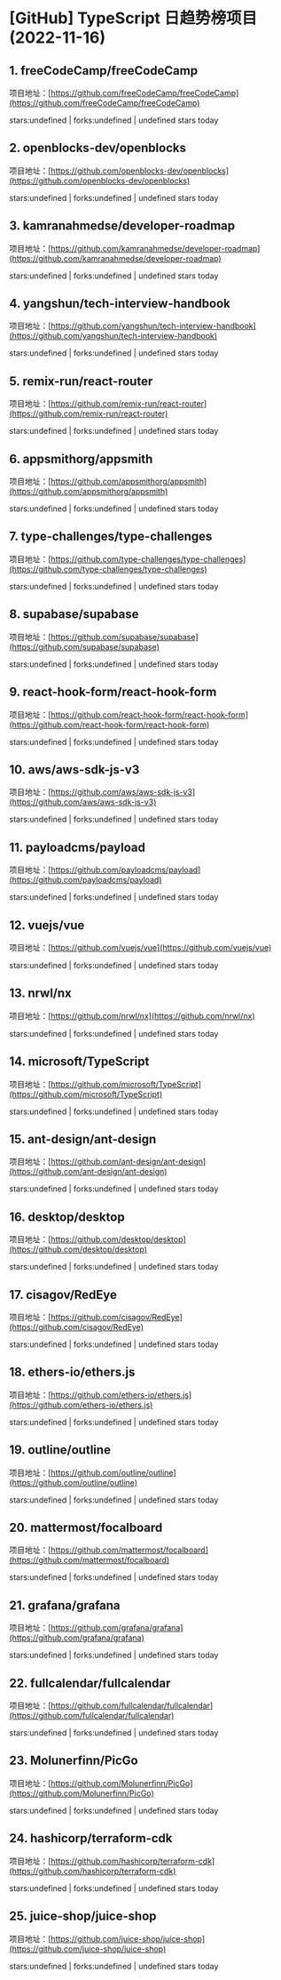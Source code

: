 # [GitHub] TypeScript 日趋势榜项目(2022-11-16)

## 1. freeCodeCamp/freeCodeCamp 

项目地址：[https://github.com/freeCodeCamp/freeCodeCamp](https://github.com/freeCodeCamp/freeCodeCamp)

stars:undefined | forks:undefined | undefined stars today 



## 2. openblocks-dev/openblocks 

项目地址：[https://github.com/openblocks-dev/openblocks](https://github.com/openblocks-dev/openblocks)

stars:undefined | forks:undefined | undefined stars today 



## 3. kamranahmedse/developer-roadmap 

项目地址：[https://github.com/kamranahmedse/developer-roadmap](https://github.com/kamranahmedse/developer-roadmap)

stars:undefined | forks:undefined | undefined stars today 



## 4. yangshun/tech-interview-handbook 

项目地址：[https://github.com/yangshun/tech-interview-handbook](https://github.com/yangshun/tech-interview-handbook)

stars:undefined | forks:undefined | undefined stars today 



## 5. remix-run/react-router 

项目地址：[https://github.com/remix-run/react-router](https://github.com/remix-run/react-router)

stars:undefined | forks:undefined | undefined stars today 



## 6. appsmithorg/appsmith 

项目地址：[https://github.com/appsmithorg/appsmith](https://github.com/appsmithorg/appsmith)

stars:undefined | forks:undefined | undefined stars today 



## 7. type-challenges/type-challenges 

项目地址：[https://github.com/type-challenges/type-challenges](https://github.com/type-challenges/type-challenges)

stars:undefined | forks:undefined | undefined stars today 



## 8. supabase/supabase 

项目地址：[https://github.com/supabase/supabase](https://github.com/supabase/supabase)

stars:undefined | forks:undefined | undefined stars today 



## 9. react-hook-form/react-hook-form 

项目地址：[https://github.com/react-hook-form/react-hook-form](https://github.com/react-hook-form/react-hook-form)

stars:undefined | forks:undefined | undefined stars today 



## 10. aws/aws-sdk-js-v3 

项目地址：[https://github.com/aws/aws-sdk-js-v3](https://github.com/aws/aws-sdk-js-v3)

stars:undefined | forks:undefined | undefined stars today 



## 11. payloadcms/payload 

项目地址：[https://github.com/payloadcms/payload](https://github.com/payloadcms/payload)

stars:undefined | forks:undefined | undefined stars today 



## 12. vuejs/vue 

项目地址：[https://github.com/vuejs/vue](https://github.com/vuejs/vue)

stars:undefined | forks:undefined | undefined stars today 



## 13. nrwl/nx 

项目地址：[https://github.com/nrwl/nx](https://github.com/nrwl/nx)

stars:undefined | forks:undefined | undefined stars today 



## 14. microsoft/TypeScript 

项目地址：[https://github.com/microsoft/TypeScript](https://github.com/microsoft/TypeScript)

stars:undefined | forks:undefined | undefined stars today 



## 15. ant-design/ant-design 

项目地址：[https://github.com/ant-design/ant-design](https://github.com/ant-design/ant-design)

stars:undefined | forks:undefined | undefined stars today 



## 16. desktop/desktop 

项目地址：[https://github.com/desktop/desktop](https://github.com/desktop/desktop)

stars:undefined | forks:undefined | undefined stars today 



## 17. cisagov/RedEye 

项目地址：[https://github.com/cisagov/RedEye](https://github.com/cisagov/RedEye)

stars:undefined | forks:undefined | undefined stars today 



## 18. ethers-io/ethers.js 

项目地址：[https://github.com/ethers-io/ethers.js](https://github.com/ethers-io/ethers.js)

stars:undefined | forks:undefined | undefined stars today 



## 19. outline/outline 

项目地址：[https://github.com/outline/outline](https://github.com/outline/outline)

stars:undefined | forks:undefined | undefined stars today 



## 20. mattermost/focalboard 

项目地址：[https://github.com/mattermost/focalboard](https://github.com/mattermost/focalboard)

stars:undefined | forks:undefined | undefined stars today 



## 21. grafana/grafana 

项目地址：[https://github.com/grafana/grafana](https://github.com/grafana/grafana)

stars:undefined | forks:undefined | undefined stars today 



## 22. fullcalendar/fullcalendar 

项目地址：[https://github.com/fullcalendar/fullcalendar](https://github.com/fullcalendar/fullcalendar)

stars:undefined | forks:undefined | undefined stars today 



## 23. Molunerfinn/PicGo 

项目地址：[https://github.com/Molunerfinn/PicGo](https://github.com/Molunerfinn/PicGo)

stars:undefined | forks:undefined | undefined stars today 



## 24. hashicorp/terraform-cdk 

项目地址：[https://github.com/hashicorp/terraform-cdk](https://github.com/hashicorp/terraform-cdk)

stars:undefined | forks:undefined | undefined stars today 



## 25. juice-shop/juice-shop 

项目地址：[https://github.com/juice-shop/juice-shop](https://github.com/juice-shop/juice-shop)

stars:undefined | forks:undefined | undefined stars today 



